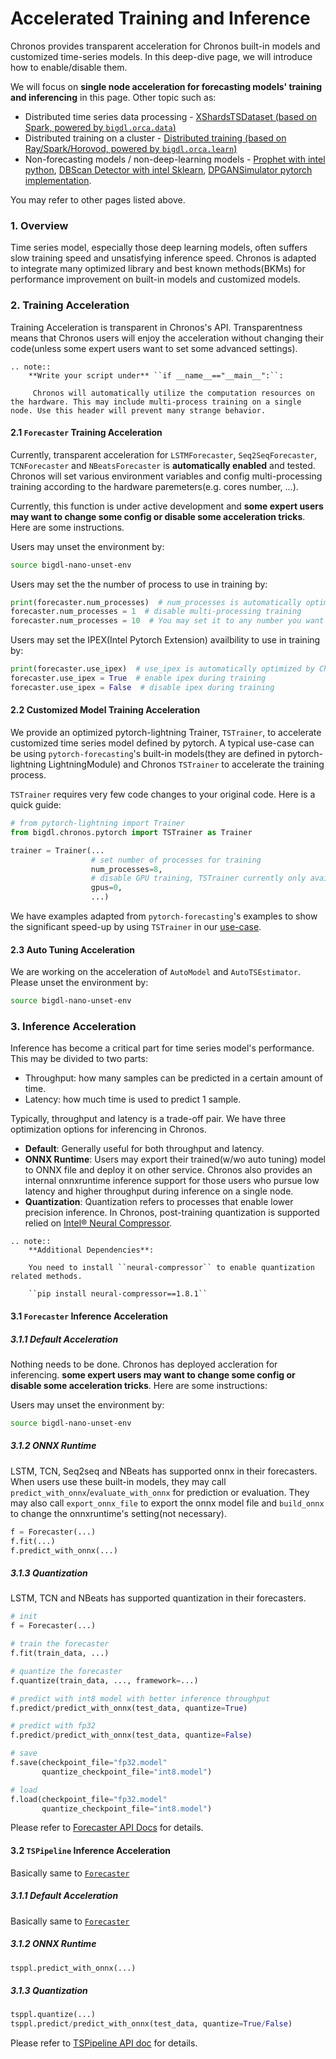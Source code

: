 # Accelerated Training and Inference

Chronos provides transparent acceleration for Chronos built-in models and customized time-series models. In this deep-dive page, we will introduce how to enable/disable them.

We will focus on **single node acceleration for forecasting models' training and inferencing** in this page. Other topic such as:

- Distributed time series data processing - [XShardsTSDataset (based on Spark, powered by `bigdl.orca.data`)](./useful_functionalities.html#xshardstsdataset)
- Distributed training on a cluster - [Distributed training (based on Ray/Spark/Horovod, powered by `bigdl.orca.learn`)](./useful_functionalities.html#distributed-training)
- Non-forecasting models / non-deep-learning models - [Prophet with intel python](./forecasting.html#prophetforecaster), [DBScan Detector with intel Sklearn](./anomaly_detection.html#dbscandetector), [DPGANSimulator pytorch implementation](./simulation.html#dpgansimulator).

You may refer to other pages listed above.

### 1. Overview
Time series model, especially those deep learning models, often suffers slow training speed and unsatisfying inference speed. Chronos is adapted to integrate many optimized library and best known methods(BKMs) for performance improvement on built-in models and customized models.

### 2. Training Acceleration
Training Acceleration is transparent in Chronos's API. Transparentness means that Chronos users will enjoy the acceleration without changing their code(unless some expert users want to set some advanced settings).
```eval_rst
.. note::
    **Write your script under** ``if __name__=="__main__":``:

     Chronos will automatically utilize the computation resources on the hardware. This may include multi-process training on a single node. Use this header will prevent many strange behavior.
```
#### 2.1 `Forecaster` Training Acceleration
Currently, transparent acceleration for `LSTMForecaster`, `Seq2SeqForecaster`, `TCNForecaster` and `NBeatsForecaster` is **automatically enabled** and tested. Chronos will set various environment variables and config multi-processing training according to the hardware paremeters(e.g. cores number, ...).

Currently, this function is under active development and **some expert users may want to change some config or disable some acceleration tricks**. Here are some instructions.

Users may unset the environment by:
```bash
source bigdl-nano-unset-env
```
Users may set the the number of process to use in training by:
```python
print(forecaster.num_processes)  # num_processes is automatically optimized by Chronos
forecaster.num_processes = 1  # disable multi-processing training
forecaster.num_processes = 10  # You may set it to any number you want
```
Users may set the IPEX(Intel Pytorch Extension) availbility to use in training by:
```python
print(forecaster.use_ipex)  # use_ipex is automatically optimized by Chronos
forecaster.use_ipex = True  # enable ipex during training
forecaster.use_ipex = False  # disable ipex during training
```

#### 2.2 Customized Model Training Acceleration
We provide an optimized pytorch-lightning Trainer, `TSTrainer`, to accelerate customized time series model defined by pytorch. A typical use-case can be using `pytorch-forecasting`'s built-in models(they are defined in pytorch-lightning LightningModule) and Chronos `TSTrainer` to accelerate the training process.

`TSTrainer` requires very few code changes to your original code. Here is a quick guide:
```python
# from pytorch-lightning import Trainer
from bigdl.chronos.pytorch import TSTrainer as Trainer

trainer = Trainer(...
                  # set number of processes for training
                  num_processes=8,
                  # disable GPU training, TSTrainer currently only available for CPU
                  gpus=0,
                  ...)
```

We have examples adapted from `pytorch-forecasting`'s examples to show the significant speed-up by using `TSTrainer` in our [use-case](https://github.com/intel-analytics/BigDL/tree/main/python/chronos/use-case/pytorch-forecasting).

#### 2.3 Auto Tuning Acceleration
We are working on the acceleration of `AutoModel` and `AutoTSEstimator`. Please unset the environment by:
```bash
source bigdl-nano-unset-env
```

### 3. Inference Acceleration
Inference has become a critical part for time series model's performance. This may be divided to two parts:
- Throughput: how many samples can be predicted in a certain amount of time.
- Latency: how much time is used to predict 1 sample.

Typically, throughput and latency is a trade-off pair. We have three optimization options for inferencing in Chronos.
- **Default**: Generally useful for both throughput and latency.
- **ONNX Runtime**: Users may export their trained(w/wo auto tuning) model to ONNX file and deploy it on other service. Chronos also provides an internal onnxruntime inference support for those users who pursue low latency and higher throughput during inference on a single node.
- **Quantization**: Quantization refers to processes that enable lower precision inference. In Chronos, post-training quantization is supported relied on [Intel® Neural Compressor](https://intel.github.io/neural-compressor/README.html).
```eval_rst
.. note::
    **Additional Dependencies**:

    You need to install ``neural-compressor`` to enable quantization related methods.

    ``pip install neural-compressor==1.8.1``
```
#### 3.1 `Forecaster` Inference Acceleration
##### 3.1.1 Default Acceleration
Nothing needs to be done. Chronos has deployed accleration for inferencing. **some expert users may want to change some config or disable some acceleration tricks**. Here are some instructions:

Users may unset the environment by:
```bash
source bigdl-nano-unset-env
```
##### 3.1.2 ONNX Runtime
LSTM, TCN, Seq2seq and NBeats has supported onnx in their forecasters. When users use these built-in models, they may call `predict_with_onnx`/`evaluate_with_onnx` for prediction or evaluation. They may also call `export_onnx_file` to export the onnx model file and `build_onnx` to change the onnxruntime's setting(not necessary).
```python
f = Forecaster(...)
f.fit(...)
f.predict_with_onnx(...)
```
##### 3.1.3 Quantization
LSTM, TCN and NBeats has supported quantization in their forecasters.
```python
# init
f = Forecaster(...)

# train the forecaster
f.fit(train_data, ...)

# quantize the forecaster
f.quantize(train_data, ..., framework=...)

# predict with int8 model with better inference throughput
f.predict/predict_with_onnx(test_data, quantize=True)

# predict with fp32
f.predict/predict_with_onnx(test_data, quantize=False)

# save
f.save(checkpoint_file="fp32.model"
       quantize_checkpoint_file="int8.model")

# load
f.load(checkpoint_file="fp32.model"
       quantize_checkpoint_file="int8.model")
```
Please refer to [Forecaster API Docs](../../PythonAPI/Chronos/forecasters.html) for details.

#### 3.2 `TSPipeline` Inference Acceleration
Basically same to [`Forecaster`](#31-forecaster-inference-acceleration)
##### 3.1.1 Default Acceleration
Basically same to [`Forecaster`](#31-forecaster-inference-acceleration)
##### 3.1.2 ONNX Runtime
```python
tsppl.predict_with_onnx(...)
```
##### 3.1.3 Quantization
```python
tsppl.quantize(...)
tsppl.predict/predict_with_onnx(test_data, quantize=True/False)
```
Please refer to [TSPipeline API doc](../../PythonAPI/Chronos/autotsestimator.html#tspipeline) for details.